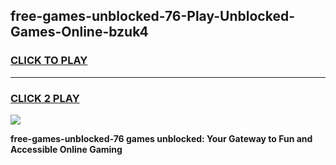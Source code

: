 
## free-games-unblocked-76-Play-Unblocked-Games-Online-bzuk4
<h3>
<a href="https://premium76.site?title=free-games-unblocked-76&ref=24A">CLICK TO PLAY</a></h3>
<hr>

<h3>
<a href="https://premium76.site?title=free-games-unblocked-76&ref=24A">CLICK 2 PLAY</a>
  
</h3>

<a href="https://premium76.site?title=free-games-unblocked-76&ref=24A"><img src="https://clearcache.store/games.png"></a>


**free-games-unblocked-76 games unblocked: Your Gateway to Fun and Accessible Online Gaming**
